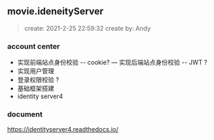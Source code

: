 ## movie.ideneityServer
> create: 2021-2-25 22:59:32
> create by: Andy

### account center
- 实现前端站点身份校验 -- cookie?
— 实现后端站点身份校验 -- JWT ?
- 实现用户管理
- 登录权限校验 ?
- 基础框架搭建
- identity server4

### document 
https://identityserver4.readthedocs.io/
